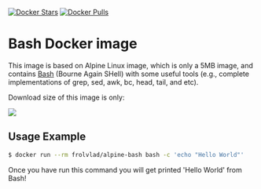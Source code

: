 [![Docker Stars](https://img.shields.io/docker/stars/frolvlad/alpine-bash.svg?style=flat-square)](https://hub.docker.com/r/frolvlad/alpine-bash/)
[![Docker Pulls](https://img.shields.io/docker/pulls/frolvlad/alpine-bash.svg?style=flat-square)](https://hub.docker.com/r/frolvlad/alpine-bash/)


Bash Docker image
=================

This image is based on Alpine Linux image, which is only a 5MB image, and
contains [Bash](https://www.gnu.org/software/bash/) (Bourne Again SHell) with
some useful tools (e.g., complete implementations of grep, sed, awk, bc, head,
tail, and etc).

Download size of this image is only:

[![](https://images.microbadger.com/badges/image/frolvlad/alpine-bash.svg)](http://microbadger.com/images/frolvlad/alpine-bash "Get your own image badge on microbadger.com")


Usage Example
-------------

```bash
$ docker run --rm frolvlad/alpine-bash bash -c 'echo "Hello World"'
```

Once you have run this command you will get printed 'Hello World' from Bash!
